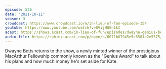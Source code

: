 ```yaml
---
episode: 526
date: "2021-10-11"
season: 3
crowdcast: https://www.crowdcast.io/e/in-lieu-of-fun-episode-154
youtube: https://www.youtube.com/watch?v=8VijHQ8h1kI
acast: https://shows.acast.com/in-lieu-of-fun/episodes/dwayne-genius-betts
audio-file: https://sphinx.acast.com/p/open/s/6071b87945e5c6581e2e5575/e/6168a2b4b567570014734bb5/media.mp3
---
```

Dwayne Betts returns to the show, a newly minted winner of the prestigious MacArthur Fellowship commonly known as the "Genius Award" to talk about his plans and how much money he's set aside for Kate.
